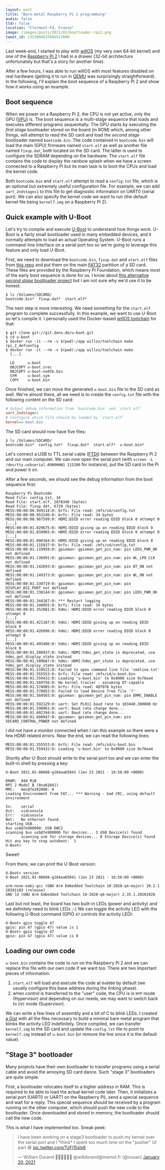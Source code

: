 ```yaml
---
layout: post
title: "Bare-metal Raspberry Pi 2 programming"
audio: false
tldr: false
location: "Clermont-Fd, France"
image: /images/posts/2021/01/bootloader-rpi2.png
tweet_id: 1353004633946521600
---
```


Last week-end, I started to play with
[willOS](https://github.com/willdurand/willOS) (my very own 64-bit kernel) and
one of the [Raspberry Pi
2](https://www.raspberrypi.org/products/raspberry-pi-2-model-b/) I had in a
drawer (32-bit architecture unfortunately but that's a story for another time).

After a few hours, I was able to run willOS with most features disabled on real
hardware (getting it to run in [QEMU](https://www.qemu.org/) was surprisingly
straightforward). In the following, I'll explain the boot sequence of a
Raspberry Pi 2 and show how it works using an example.

## Boot sequence

When we power on a Raspberry Pi 2, the CPU is not yet active, only the GPU
([VPU](https://en.wikipedia.org/wiki/VideoCore)) is. The boot sequence is a
multi-stage sequence that loads and executes different programs sequentially.
The GPU starts by executing the _first stage_ bootloader stored on the board (in
ROM) which, among other things, will attempt to read the SD card and load the
_second stage_ bootloader named `bootcode.bin`. The code contained in
`bootcode.bin` will load the main (GPU) firmware named `start.elf` as well as
another file named `fixup.dat`, both located on the SD card. The latter is used
to configure the SDRAM depending on the hardware. The `start.elf` file contains
the code to display the rainbow splash when we have a screen connected to a
Raspberry Pi but its main task is to boot the CPUs and load the kernel code.

Both `bootcode.bin` and `start.elf` attempt to read a `config.txt` file, which
is an optional but extremely useful configuration file. For example, we can add
`uart_2ndstage=1` to this file to get diagnostic information on UART0 (serial
port). We can also specify the kernel code we want to run (the default kernel
file being `kernel7.img` on a Raspberry Pi 2).

## Quick example with U-Boot

Let's try to compile and execute [U-Boot](https://www.denx.de/wiki/U-Boot) to
understand how things work. U-Boot is a fairly small bootloader used in many
embedded devices, and it normally attempts to load an actual Operating System.
U-Boot runs a command-line interface on a serial port too so we're going to
leverage this feature and only load U-Boot.

First, we need to download the `bootcode.bin`, `fixup.dat` and `start.elf` files
from [this repo](https://github.com/raspberrypi/firmware/tree/master/boot) and
put them on the main
[FAT32](https://en.wikipedia.org/wiki/File_Allocation_Table#FAT32) partition of
a SD card. These files are provided by the Raspberry Pi Foundation, which means
most of the early boot sequence is done for us. I know about [this alternative
_second stage_ bootloader
project](https://github.com/christinaa/rpi-open-firmware) but I am not sure why
we'd use it to be honest.

```
$ ls /Volumes/SDCARD/
bootcode.bin*  fixup.dat*  start.elf*
```

The next step is more interesting. We need something for the `start.elf` program
to complete successfully. In this example, we want to use U-Boot so let's
compile it. I personally used the Docker-based [willOS
toolchain](https://github.com/willdurand/willOS/tree/77910ccd44608c683423b2bed1e90d5b050923d7#docker-recommended-way)
for that:

```
$ git clone git://git.denx.de/u-boot.git
$ cd u-boot
$ docker run -it --rm -v $(pwd):/app willos/toolchain make rpi_2_defconfig
$ docker run -it --rm -v $(pwd):/app willos/toolchain make
  [...]

  LD      u-boot
  OBJCOPY u-boot.srec
  OBJCOPY u-boot-nodtb.bin
  SYM     u-boot.sym
  COPY    u-boot.bin
```

Once finished, we can move the generated `u-boot.bin` file to the SD card as
well. We're almost there, all we need is to create the `config.txt` file with
the following content on the SD card:

```ini
# Output debug information from `bootcode.bin` and `start.elf`
uart_2ndstage=1
# Configure which file should be loaded by `start.elf`
kernel=u-boot.bin
```

The SD card should now have five files:

```
$ ls /Volumes/SDCARD/
bootcode.bin*  config.txt*  fixup.dat*  start.elf*  u-boot.bin*
```

Let's connect a USB to TTL serial cable
([FTDI](https://www.adafruit.com/?q=ftdi)) between the Raspberry Pi 2 and our
main computer. We can now open the serial port (with `screen -L
/dev/tty.usbserial-A900HHN1 115200` for instance), put the SD card in the Pi and
power it on.

After a few seconds, we should see the debug information from the boot sequence
first:

```
Raspberry Pi Bootcode
Read File: config.txt, 34
Read File: start.elf, 2878340 (bytes)
Read File: fixup.dat, 6729 (bytes)
MESS:00:00:00.949118:0: brfs: File read: /mfs/sd/config.txt
MESS:00:00:00.953246:0: brfs: File read: 34 bytes
MESS:00:00:00.967599:0: HDMI:EDID error reading EDID block 0 attempt 0
[...]
MESS:00:00:01.029675:0: HDMI:EDID giving up on reading EDID block 0
MESS:00:00:01.034965:0: HDMI:EDID error reading EDID block 0 attempt 0
[...]
MESS:00:00:01.098164:0: HDMI:EDID giving up on reading EDID block 0
MESS:00:00:01.115837:0: brfs: File read: /mfs/sd/config.txt
MESS:00:00:01.119959:0: gpioman: gpioman_get_pin_num: pin LEDS_PWR_OK not defined
MESS:00:00:01.136991:0: gpioman: gpioman_get_pin_num: pin WL_LPO_CLK not defined
MESS:00:00:01.142693:0: gpioman: gpioman_get_pin_num: pin BT_ON not defined
MESS:00:00:01.149373:0: gpioman: gpioman_get_pin_num: pin WL_ON not defined
MESS:00:00:01.330719:0: gpioman: gpioman_get_pin_num: pin DISPLAY_DSI_PORT not defined
MESS:00:00:01.338144:0: gpioman: gpioman_get_pin_num: pin LEDS_PWR_OK not defined
MESS:00:00:01.344167:0: *** Restart logging
MESS:00:00:01.348055:0: brfs: File read: 34 bytes
MESS:00:00:01.352881:0: hdmi: HDMI:EDID error reading EDID block 0 attempt 0
[...]
MESS:00:00:01.421187:0: hdmi: HDMI:EDID giving up on reading EDID block 0
MESS:00:00:01.426996:0: hdmi: HDMI:EDID error reading EDID block 0 attempt 0
[...]
MESS:00:00:01.495406:0: hdmi: HDMI:EDID giving up on reading EDID block 0
MESS:00:00:01.500937:0: hdmi: HDMI:hdmi_get_state is deprecated, use hdmi_get_display_state instead
MESS:00:00:01.509687:0: hdmi: HDMI:hdmi_get_state is deprecated, use hdmi_get_display_state instead
MESS:00:00:01.519522:0: Failed to open command line file 'cmdline.txt'
MESS:00:00:01.555553:0: brfs: File read: /mfs/sd/u-boot.bin
MESS:00:00:01.559432:0: Loading 'u-boot.bin' to 0x8000 size 0x76ea4
MESS:00:00:01.569756:0: No kernel trailer - assuming DT-capable
MESS:00:00:01.574005:0: brfs: File read: 487076 bytes
MESS:00:00:01.578852:0: Failed to load Device Tree file '?'
MESS:00:00:01.584503:0: gpioman: gpioman_get_pin_num: pin EMMC_ENABLE not defined
MESS:00:00:01.592129:0: uart: Set PL011 baud rate to 103448.300000 Hz
MESS:00:00:01.598961:0: uart: Baud rate change done...
MESS:00:00:01.602394:0: uart: Baud rate change done...
MESS:00:00:01.608047:0: gpioman: gpioman_get_pin_num: pin SDCARD_CONTROL_POWER not defined
```

I did not have a monitor connected when I ran this example so there were a few
HDMI related errors. Near the end, we can read the following lines:

```
MESS:00:00:01.555553:0: brfs: File read: /mfs/sd/u-boot.bin
MESS:00:00:01.559432:0: Loading 'u-boot.bin' to 0x8000 size 0x76ea4
```

Shortly after U-Boot should write to the serial port too and we can enter the
built-in shell by pressing a key:

```
U-Boot 2021.01-00688-g184aa65041 (Jan 23 2021 - 10:56:09 +0000)

DRAM:  948 MiB
RPI 2 Model B (0xa01041)
MMC:   mmc@7e202000: 0
Loading Environment from FAT... *** Warning - bad CRC, using default environment

In:    serial
Out:   vidconsole
Err:   vidconsole
Net:   No ethernet found.
starting USB...
Bus usb@7e980000: USB DWC2
scanning bus usb@7e980000 for devices... 3 USB Device(s) found
       scanning usb for storage devices... 0 Storage Device(s) found
Hit any key to stop autoboot:  1
U-Boot>
```

Sweet!

From there, we can print the U-Boot version:

```
U-Boot> version
U-Boot 2021.01-00688-g184aa65041 (Jan 23 2021 - 10:56:09 +0000)

arm-none-eabi-gcc (GNU Arm Embedded Toolchain 10-2020-q4-major) 10.2.1 20201103 (release)
GNU ld (GNU Arm Embedded Toolchain 10-2020-q4-major) 2.35.1.20201028
```

Last but not least, the board has two built-in LEDs (power and activity) and we
definitely need to blink LEDs ;-) We can toggle the activity LED with the
following U-Boot command (GPIO `47` controls the activity LED):

```
U-Boot> gpio toggle 47
gpio: pin 47 (gpio 47) value is 1
U-Boot> gpio toggle 47
gpio: pin 47 (gpio 47) value is 0
```

## Loading our own code

`u-boot.bin` contains the code to run on the Raspberry Pi 2 and we can replace
this file with our own code if we want too. There are two important pieces of
information:

1. `start.elf` will load and execute the code at `0x8000` by default (we usually
   configure this base address during the linking phase).
2. when control is transferred to the "user" code, the CPU is in `HYP` mode
   (Hypervisor) and depending on our needs, we may want to switch back to `SVC`
   mode (Supervisor).

We can write a few lines of assembly and a bit of C to blink LEDs. I created [a
Gist](https://gist.github.com/willdurand/614ad3ad1cac0189691f67c0ac71b9e6) with
all the files necessary to build a minimal bare metal program that blinks the
activity LED indefinitely. Once compiled, we can transfer `kernel7.img` to the
SD card and update the `config.txt` file to point to `kernel7.img` instead of
`u-boot.bin` (or remove the line since it is the default value).

## "Stage 3" bootloader

Many projects have their own bootloader to transfer programs using a serial
cable and avoid the annoying SD card dance. Such "stage 3" bootloaders are quite
simple.

First, a bootloader relocates itself to a higher address in RAM. This is
required to be able to load the actual kernel code later. Then, it initializes a
serial port (UART0 or UART1 on the Raspberry Pi), send a special sequence and
wait for a reply. This special sequence should be received by a program running
on the other computer, which should push the new code to the bootloader. Once
downloaded and stored in memory, the bootloader should call the new code.

This is what I have implemented too. Sneak peek:

<blockquote class="twitter-tweet"><p lang="en" dir="ltr">I have been working on
a stage3 bootloader to push my kernel over the serial port and I *think* I spent
too much time on the &quot;pusher&quot; UI part 😅 <a
href="https://t.co/TzFi15slx6">pic.twitter.com/TzFi15slx6</a></p>&mdash; William
Durand ✊🏽✊🏾✊🏿 @willdurand@mamot.fr (@couac) <a
href="https://twitter.com/couac/status/1351992990647123972?ref_src=twsrc%5Etfw">January
20, 2021</a></blockquote> <script async
src="//platform.twitter.com/widgets.js" charset="utf-8"></script>

